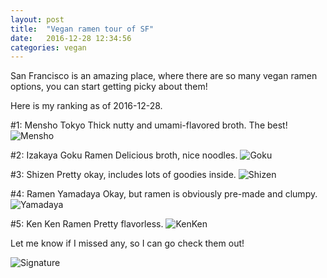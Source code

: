 ```yaml
---
layout: post
title:  "Vegan ramen tour of SF"
date:   2016-12-28 12:34:56
categories: vegan
---
```


San Francisco is an amazing place, where there are so many vegan ramen options, you can start getting picky about them!

Here is my ranking as of 2016-12-28.

\#1: Mensho Tokyo
Thick nutty and umami-flavored broth. The best!
![Mensho]({{site.url}}/assets/ramen_mensho.jpg)

\#2: Izakaya Goku Ramen
Delicious broth, nice noodles.
![Goku]({{site.url}}/assets/ramen_goku.jpg)

\#3: Shizen
Pretty okay, includes lots of goodies inside.
![Shizen]({{site.url}}/assets/ramen_shizen.jpg)

\#4: Ramen Yamadaya
Okay, but ramen is obviously pre-made and clumpy.
![Yamadaya]({{site.url}}/assets/ramen_yamadaya.jpg)

\#5: Ken Ken Ramen
Pretty flavorless.
![KenKen]({{site.url}}/assets/ramen_kenken.jpg)


Let me know if I missed any, so I can go check them out!

![Signature]({{site.url}}/assets/clear_whale.png)